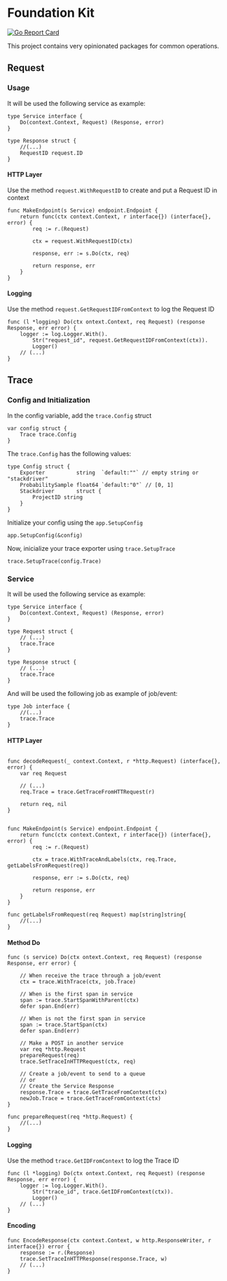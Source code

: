 # Foundation Kit

[![Go Report Card](https://goreportcard.com/badge/github.com/arquivei/foundationkit)](https://goreportcard.com/report/github.com/arquivei/foundationkit)

This project contains very opinionated packages for common operations.

## Request

### Usage

It will be used the following service as example:

```golang
type Service interface {
    Do(context.Context, Request) (Response, error)
}

type Response struct {
    //(...)
    RequestID request.ID
}
```

#### HTTP Layer

Use the method `request.WithRequestID` to create and put a Request ID in context

```golang
func MakeEndpoint(s Service) endpoint.Endpoint {
	return func(ctx context.Context, r interface{}) (interface{}, error) {
		req := r.(Request)

		ctx = request.WithRequestID(ctx)

		response, err := s.Do(ctx, req)

		return response, err
	}
}
```

#### Logging

Use the method `request.GetRequestIDFromContext` to log the Request ID

```golang
func (l *logging) Do(ctx ontext.Context, req Request) (response Response, err error) {
	logger := log.Logger.With().
		Str("request_id", request.GetRequestIDFromContext(ctx)).
		Logger()
    // (...)
}
```

## Trace

### Config and Initialization

In the config variable, add the `trace.Config` struct

```golang
var config struct {
    Trace trace.Config
}
```

The `trace.Config` has the following values:

```golang
type Config struct {
	Exporter          string  `default:""` // empty string or "stackdriver"
	ProbabilitySample float64 `default:"0"` // [0, 1]
	Stackdriver       struct {
		ProjectID string
	}
}
```

Initialize your config using the `app.SetupConfig`

```golang
app.SetupConfig(&config)
```

Now, inicialize your trace exporter using `trace.SetupTrace`

```golang
trace.SetupTrace(config.Trace)
```

### Service

It will be used the following service as example:

```golang
type Service interface {
    Do(context.Context, Request) (Response, error)
}

type Request struct {
    // (...)
    trace.Trace
}

type Response struct {
    // (...)
    trace.Trace
}
```

And will be used the following job as example of job/event:

```golang
type Job interface {
    //(...)
    trace.Trace
}
```

#### HTTP Layer

```golang

func decodeRequest(_ context.Context, r *http.Request) (interface{}, error) {
    var req Request

    // (...)
    req.Trace = trace.GetTraceFromHTTRequest(r)

    return req, nil
}


func MakeEndpoint(s Service) endpoint.Endpoint {
	return func(ctx context.Context, r interface{}) (interface{}, error) {
		req := r.(Request)

		ctx = trace.WithTraceAndLabels(ctx, req.Trace, getLabelsFromRequest(req))

		response, err := s.Do(ctx, req)

		return response, err
	}
}

func getLabelsFromRequest(req Request) map[string]string{
    //(...)
}
```

#### Method Do

```golang
func (s service) Do(ctx ontext.Context, req Request) (response Response, err error) {

    // When receive the trace through a job/event
    ctx = trace.WithTrace(ctx, job.Trace)

    // When is the first span in service
    span := trace.StartSpanWithParent(ctx)
    defer span.End(err)

    // When is not the first span in service
    span := trace.StartSpan(ctx)
    defer span.End(err)

    // Make a POST in another service
    var req *http.Request
    prepareRequest(req)
    trace.SetTraceInHTTPRequest(ctx, req)

    // Create a job/event to send to a queue
    // or
    // Create the Service Response
    response.Trace = trace.GetTraceFromContext(ctx)
    newJob.Trace = trace.GetTraceFromContext(ctx)
}

func prepareRequest(req *http.Request) {
    //(...)
}
```

#### Logging

Use the method `trace.GetIDFromContext` to log the Trace ID

```golang
func (l *logging) Do(ctx ontext.Context, req Request) (response Response, err error) {
	logger := log.Logger.With().
		Str("trace_id", trace.GetIDFromContext(ctx)).
		Logger()
    // (...)
}
```

#### Encoding

```golang
func EncodeResponse(ctx context.Context, w http.ResponseWriter, r interface{}) error {
    response := r.(Response)
    trace.SetTraceInHTTPResponse(response.Trace, w)
    // (...)
}
```